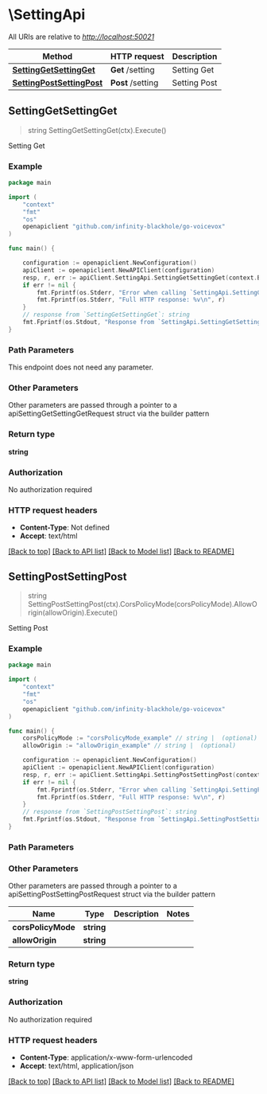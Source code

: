 # \SettingApi

All URIs are relative to *<http://localhost:50021>*

Method | HTTP request | Description
------------- | ------------- | -------------
[**SettingGetSettingGet**](SettingApi.md#SettingGetSettingGet) | **Get** /setting | Setting Get
[**SettingPostSettingPost**](SettingApi.md#SettingPostSettingPost) | **Post** /setting | Setting Post

## SettingGetSettingGet

> string SettingGetSettingGet(ctx).Execute()

Setting Get

### Example

```go
package main

import (
    "context"
    "fmt"
    "os"
    openapiclient "github.com/infinity-blackhole/go-voicevox"
)

func main() {

    configuration := openapiclient.NewConfiguration()
    apiClient := openapiclient.NewAPIClient(configuration)
    resp, r, err := apiClient.SettingApi.SettingGetSettingGet(context.Background()).Execute()
    if err != nil {
        fmt.Fprintf(os.Stderr, "Error when calling `SettingApi.SettingGetSettingGet``: %v\n", err)
        fmt.Fprintf(os.Stderr, "Full HTTP response: %v\n", r)
    }
    // response from `SettingGetSettingGet`: string
    fmt.Fprintf(os.Stdout, "Response from `SettingApi.SettingGetSettingGet`: %v\n", resp)
}
```

### Path Parameters

This endpoint does not need any parameter.

### Other Parameters

Other parameters are passed through a pointer to a apiSettingGetSettingGetRequest struct via the builder pattern

### Return type

**string**

### Authorization

No authorization required

### HTTP request headers

- **Content-Type**: Not defined
- **Accept**: text/html

[[Back to top]](#) [[Back to API list]](../README.md#documentation-for-api-endpoints)
[[Back to Model list]](../README.md#documentation-for-models)
[[Back to README]](../README.md)

## SettingPostSettingPost

> string SettingPostSettingPost(ctx).CorsPolicyMode(corsPolicyMode).AllowOrigin(allowOrigin).Execute()

Setting Post

### Example

```go
package main

import (
    "context"
    "fmt"
    "os"
    openapiclient "github.com/infinity-blackhole/go-voicevox"
)

func main() {
    corsPolicyMode := "corsPolicyMode_example" // string |  (optional)
    allowOrigin := "allowOrigin_example" // string |  (optional)

    configuration := openapiclient.NewConfiguration()
    apiClient := openapiclient.NewAPIClient(configuration)
    resp, r, err := apiClient.SettingApi.SettingPostSettingPost(context.Background()).CorsPolicyMode(corsPolicyMode).AllowOrigin(allowOrigin).Execute()
    if err != nil {
        fmt.Fprintf(os.Stderr, "Error when calling `SettingApi.SettingPostSettingPost``: %v\n", err)
        fmt.Fprintf(os.Stderr, "Full HTTP response: %v\n", r)
    }
    // response from `SettingPostSettingPost`: string
    fmt.Fprintf(os.Stdout, "Response from `SettingApi.SettingPostSettingPost`: %v\n", resp)
}
```

### Path Parameters

### Other Parameters

Other parameters are passed through a pointer to a apiSettingPostSettingPostRequest struct via the builder pattern

Name | Type | Description  | Notes
------------- | ------------- | ------------- | -------------
 **corsPolicyMode** | **string** |  |
 **allowOrigin** | **string** |  |

### Return type

**string**

### Authorization

No authorization required

### HTTP request headers

- **Content-Type**: application/x-www-form-urlencoded
- **Accept**: text/html, application/json

[[Back to top]](#) [[Back to API list]](../README.md#documentation-for-api-endpoints)
[[Back to Model list]](../README.md#documentation-for-models)
[[Back to README]](../README.md)
